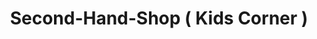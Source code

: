 ---
title: "Second-Hand-Shop ( Kids Corner )"
url: /leonberg/second-hand-shop-kids-corner/
shop: Kleidung
---